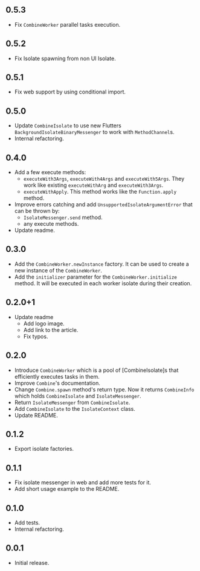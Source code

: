 ## 0.5.3
- Fix `CombineWorker` parallel tasks execution.

## 0.5.2
- Fix Isolate spawning from non UI Isolate.

## 0.5.1
- Fix web support by using conditional import.

## 0.5.0
- Update `CombineIsolate` to use new Flutters `BackgroundIsolateBinaryMessenger` 
  to work with `MethodChannel`s.
- Internal refactoring.

## 0.4.0
- Add a few execute methods:
  - `executeWith3Args`, `executeWith4Args` and `executeWith5Args`. 
    They work like existing `executeWithArg` and `executeWith3Args`.
  - `executeWithApply`. This method works like the `Function.apply` method.
- Improve errors catching and add `UnsupportedIsolateArgumentError` that can be thrown by:
  - `IsolateMessenger.send` method.
  - any execute methods.
- Update readme.

## 0.3.0
- Add the `CombineWorker.newInstance` factory. It can be used to create a new instance
  of the `CombineWorker`.
- Add the `initializer` parameter for the `CombineWorker.initialize` method. 
  It will be executed in each worker isolate during their creation.

## 0.2.0+1
- Update readme
  - Add logo image.
  - Add link to the article.
  - Fix typos.

## 0.2.0
- Introduce `CombineWorker` which is a pool of [CombineIsolate]s that
  efficiently executes tasks in them.
- Improve `Combine`'s documentation.
- Change `Combine.spawn` method's return type. Now it returns 
  `CombineInfo` which holds `CombineIsolate` and `IsolateMessenger`.
- Return `IsolateMessenger` from `CombineIsolate`.
- Add `CombineIsolate` to the `IsolateContext` class.
- Update README.

## 0.1.2
- Export isolate factories.
  
## 0.1.1
- Fix isolate messenger in web and add more tests for it.
- Add short usage example to the README.

## 0.1.0

- Add tests.
- Internal refactoring.

## 0.0.1

- Initial release.
